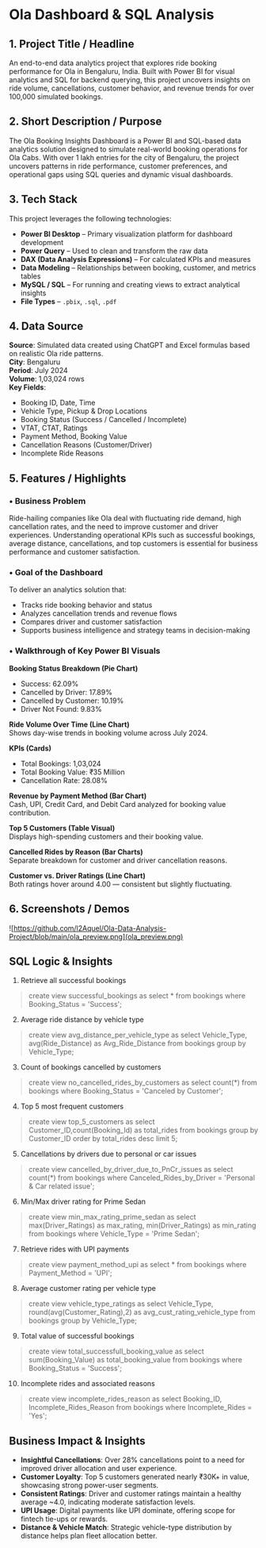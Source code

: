 # Ola Dashboard & SQL Analysis

## 1. Project Title / Headline
An end-to-end data analytics project that explores ride booking performance for Ola in Bengaluru, India. Built with Power BI for visual analytics and SQL for backend querying, this project uncovers insights on ride volume, cancellations, customer behavior, and revenue trends for over 100,000 simulated bookings.

## 2. Short Description / Purpose
The Ola Booking Insights Dashboard is a Power BI and SQL-based data analytics solution designed to simulate real-world booking operations for Ola Cabs. With over 1 lakh entries for the city of Bengaluru, the project uncovers patterns in ride performance, customer preferences, and operational gaps using SQL queries and dynamic visual dashboards.

## 3. Tech Stack
This project leverages the following technologies:
- **Power BI Desktop** – Primary visualization platform for dashboard development  
- **Power Query** – Used to clean and transform the raw data  
- **DAX (Data Analysis Expressions)** – For calculated KPIs and measures  
- **Data Modeling** – Relationships between booking, customer, and metrics tables  
- **MySQL / SQL** – For running and creating views to extract analytical insights  
- **File Types** – `.pbix`, `.sql`, `.pdf`

## 4. Data Source
**Source**: Simulated data created using ChatGPT and Excel formulas based on realistic Ola ride patterns.  
**City**: Bengaluru  
**Period**: July 2024  
**Volume**: 1,03,024 rows  
**Key Fields**:
- Booking ID, Date, Time
- Vehicle Type, Pickup & Drop Locations
- Booking Status (Success / Cancelled / Incomplete)
- VTAT, CTAT, Ratings
- Payment Method, Booking Value
- Cancellation Reasons (Customer/Driver)
- Incomplete Ride Reasons

## 5. Features / Highlights
### • Business Problem
Ride-hailing companies like Ola deal with fluctuating ride demand, high cancellation rates, and the need to improve customer and driver experiences. Understanding operational KPIs such as successful bookings, average distance, cancellations, and top customers is essential for business performance and customer satisfaction.

### • Goal of the Dashboard
To deliver an analytics solution that:
- Tracks ride booking behavior and status
- Analyzes cancellation trends and revenue flows
- Compares driver and customer satisfaction
- Supports business intelligence and strategy teams in decision-making


### • Walkthrough of Key Power BI Visuals

**Booking Status Breakdown (Pie Chart)**  
- Success: 62.09%  
- Cancelled by Driver: 17.89%  
- Cancelled by Customer: 10.19%  
- Driver Not Found: 9.83%

**Ride Volume Over Time (Line Chart)**  
Shows day-wise trends in booking volume across July 2024.

**KPIs (Cards)**  
- Total Bookings: 1,03,024  
- Total Booking Value: ₹35 Million  
- Cancellation Rate: 28.08%

**Revenue by Payment Method (Bar Chart)**  
Cash, UPI, Credit Card, and Debit Card analyzed for booking value contribution.

**Top 5 Customers (Table Visual)**  
Displays high-spending customers and their booking value.

**Cancelled Rides by Reason (Bar Charts)**  
Separate breakdown for customer and driver cancellation reasons.

**Customer vs. Driver Ratings (Line Chart)**  
Both ratings hover around 4.00 — consistent but slightly fluctuating.

## 6. Screenshots / Demos
![https://github.com/l2Aquel/Ola-Data-Analysis-Project/blob/main/ola_preview.png](ola_preview.png)


## SQL Logic & Insights

1. Retrieve all successful bookings
> create view successful_bookings as select * from bookings where Booking_Status = 'Success';
   
2. Average ride distance by vehicle type
> create view avg_distance_per_vehicle_type as select Vehicle_Type, avg(Ride_Distance) as Avg_Ride_Distance from bookings group by Vehicle_Type;
   
3. Count of bookings cancelled by customers
> create view no_cancelled_rides_by_customers as select count(*) from bookings where Booking_Status = 'Canceled by Customer';
   
4. Top 5 most frequent customers
> create view top_5_customers as select Customer_ID,count(Booking_Id) as total_rides from bookings group by Customer_ID order by total_rides desc limit 5;
   
5. Cancellations by drivers due to personal or car issues
> create view cancelled_by_driver_due_to_PnCr_issues as select count(*) from bookings where Canceled_Rides_by_Driver = 'Personal & Car related issue';
     
6. Min/Max driver rating for Prime Sedan
> create view min_max_rating_prime_sedan as select max(Driver_Ratings) as max_rating, min(Driver_Ratings) as min_rating from bookings where Vehicle_Type = 'Prime Sedan';
    
7. Retrieve rides with UPI payments
> create view payment_method_upi as select * from bookings where Payment_Method = 'UPI';
    
8. Average customer rating per vehicle type
> create view vehicle_type_ratings as select Vehicle_Type, round(avg(Customer_Rating),2) as avg_cust_rating_vehicle_type from bookings group by Vehicle_Type;
    
9. Total value of successful bookings
> create view total_successfull_booking_value as select sum(Booking_Value) as total_booking_value from bookings where Booking_Status = 'Success';
     
10. Incomplete rides and associated reasons
> create view incomplete_rides_reason as select  Booking_ID, Incomplete_Rides_Reason from bookings where Incomplete_Rides = 'Yes';


## Business Impact & Insights

- **Insightful Cancellations**: Over 28% cancellations point to a need for improved driver allocation and user experience.
- **Customer Loyalty**: Top 5 customers generated nearly ₹30K+ in value, showcasing strong power-user segments.
- **Consistent Ratings**: Driver and customer ratings maintain a healthy average ~4.0, indicating moderate satisfaction levels.
- **UPI Usage**: Digital payments like UPI dominate, offering scope for fintech tie-ups or rewards.
- **Distance & Vehicle Match**: Strategic vehicle-type distribution by distance helps plan fleet allocation better.
    
